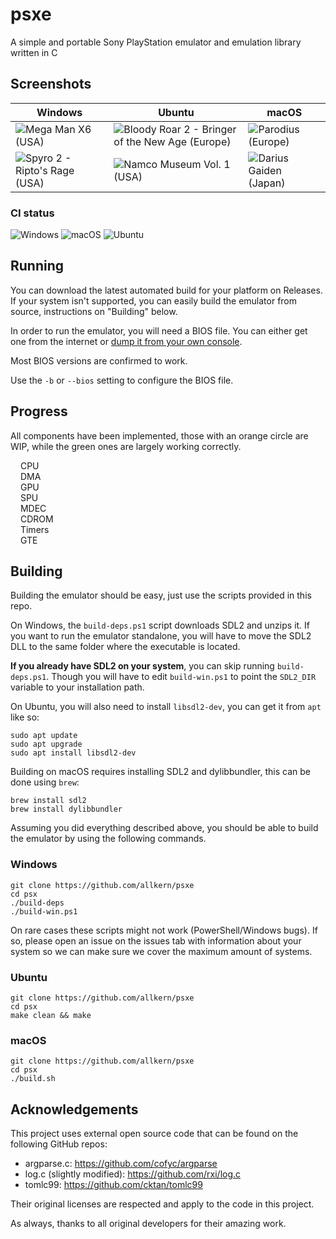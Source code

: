 # psxe
A simple and portable Sony PlayStation emulator and emulation library written in C

## Screenshots
| Windows  | Ubuntu | macOS |
| ------------- | ------------- | ------------- 
| ![Mega Man X6 (USA)](https://github.com/allkern/psxe/assets/15825466/34dde8f9-eedb-4b44-a08d-c17026df2ff2) | ![Bloody Roar 2 - Bringer of the New Age (Europe)](https://github.com/allkern/psxe/assets/15825466/41a6dc67-b0ba-442f-bed6-7b207c0db4dd) | ![Parodius (Europe)](https://github.com/allkern/psxe/assets/15825466/9ab291d9-ec47-4997-92d3-23e38982ae45) |
| ![Spyro 2 - Ripto's Rage (USA)](https://github.com/allkern/psxe/assets/15825466/e161ab66-af57-4327-9a94-8b2591a0012a) | ![Namco Museum Vol. 1 (USA)](https://github.com/allkern/psxe/assets/15825466/67ea61e4-5f30-470c-a978-23e0755850b6) | ![Darius Gaiden (Japan)](https://github.com/allkern/psxe/assets/15825466/0c55118c-ab42-40e5-b34a-7594528080bf) |

### CI status
![Windows](https://github.com/allkern/psx/actions/workflows/windows.yml/badge.svg)
![macOS](https://github.com/allkern/psx/actions/workflows/macos.yml/badge.svg)
![Ubuntu](https://github.com/allkern/psx/actions/workflows/ubuntu.yml/badge.svg)

## Running
You can download the latest automated build for your platform on Releases. If your system isn't supported, you can easily build the emulator from source, instructions on "Building" below.

In order to run the emulator, you will need a BIOS file. You can either get one from the internet or [dump it from your own console](https://www.youtube.com/watch?v=u8eHp0COcBo).

Most BIOS versions are confirmed to work.

Use the `-b` or `--bios` setting to configure the BIOS file.

## Progress
All components have been implemented, those with an orange circle are WIP, while the green ones are largely working correctly.

<img src="https://github.com/allkern/psxe/assets/15825466/199c20e4-4e7e-4d0a-a033-eda347034ed5" width="12" height="12"/> CPU </br>
<img src="https://github.com/allkern/psxe/assets/15825466/199c20e4-4e7e-4d0a-a033-eda347034ed5" width="12" height="12"/> DMA </br>
<img src="https://github.com/allkern/psxe/assets/15825466/199c20e4-4e7e-4d0a-a033-eda347034ed5" width="12" height="12"/> GPU </br>
<img src="https://github.com/allkern/psxe/assets/15825466/199c20e4-4e7e-4d0a-a033-eda347034ed5" width="12" height="12"/> SPU </br>
<img src="https://github.com/allkern/psxe/assets/15825466/199c20e4-4e7e-4d0a-a033-eda347034ed5" width="12" height="12"/> MDEC </br>
<img src="https://github.com/allkern/psxe/assets/15825466/0ed1fe97-de2f-47de-bb30-82286e6c5fa0" width="12" height="12"/> CDROM </br>
<img src="https://github.com/allkern/psxe/assets/15825466/0ed1fe97-de2f-47de-bb30-82286e6c5fa0" width="12" height="12"/> Timers </br>
<img src="https://github.com/allkern/psxe/assets/15825466/0ed1fe97-de2f-47de-bb30-82286e6c5fa0" width="12" height="12"/> GTE </br>

## Building
Building the emulator should be easy, just use the scripts provided in this repo.

On Windows, the `build-deps.ps1` script downloads SDL2 and unzips it. If you want to run the emulator standalone, you will have to move the SDL2 DLL to the same folder where the executable is located.

**If you already have SDL2 on your system**, you can skip running `build-deps.ps1`. Though you will have to edit `build-win.ps1` to point the `SDL2_DIR` variable to your installation path.

On Ubuntu, you will also need to install `libsdl2-dev`, you can get it from `apt` like so:
```
sudo apt update
sudo apt upgrade
sudo apt install libsdl2-dev
```

Building on macOS requires installing SDL2 and dylibbundler, this can be done using `brew`:
```
brew install sdl2
brew install dylibbundler
```

Assuming you did everything described above, you should be able to build the emulator by using the following commands.

### Windows
```
git clone https://github.com/allkern/psxe
cd psx
./build-deps
./build-win.ps1
```
On rare cases these scripts might not work (PowerShell/Windows bugs). If so, please open an issue on the issues tab with information about your system so we can make sure we cover the maximum amount of systems. 

### Ubuntu
```
git clone https://github.com/allkern/psxe
cd psx
make clean && make
```

### macOS
```
git clone https://github.com/allkern/psxe
cd psx
./build.sh
```

## Acknowledgements
This project uses external open source code that can be found on the following GitHub repos:
- argparse.c: https://github.com/cofyc/argparse
- log.c (slightly modified): https://github.com/rxi/log.c
- tomlc99: https://github.com/cktan/tomlc99

Their original licenses are respected and apply to the code in this project.

As always, thanks to all original developers for their amazing work.
